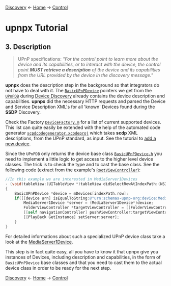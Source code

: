 [Discovery](discovery.md) ← [Home](../) → [Control](control.md)

# upnpx Tutorial
## 3. Description

> UPnP specifications: _"For the control point to learn more about the device and its capabilities, or to interact with the device, the control point **MUST retrieve a description** of the device and its capabilities from the URL provided by the device in the discovery message."_

**upnpx** does the description step in the background so that integrators do not have to deal with it. 
The [`BasicUPnPDevice`](../../src/api/BasicUPnPDevice.h) pointers we get from the [`UPnPDB`](../../src/api/UPnPDB.h) during [Device Discovery](discovery.md) already contains the device description and capabilities. **upnpx** did the necessary HTTP requests and parsed the Device and Service Description XML's for all 'known' Devices found during the **SSDP** Discovery. 

Check the Factory [`DeviceFactory.m`](../../src/upnp/DeviceFactory.m) for a list of current supported devices. This list can quite easily be extended with the help of the automated code generator [`scpdcodegenerator.xcodeproj`](../../projects/scpdcodegenerator) which takes **scdp** XML descriptions, from the UPnP standard, as input. See the tutorial to [add a new device](new-device.md).

Since the `UPnPDB` only returns the device base class [`BasicUPnPDevice.h`](../../src/api/BasicUPnPDevice.h) you need to implement a little logic to get access to the higher level device classes. The trick is to check the type and to cast the base class. See the following code (extract from the example's [`RootViewController`](../../projects/xcode7/upnpxdemo/upnpxdemo/RootViewController.m#L89-L97)):

```Objective-C
//In this example we are interested in MediaServer1Devices
- (void)tableView:(UITableView *)tableView didSelectRowAtIndexPath:(NSIndexPath *)indexPath
{
    BasicUPnPDevice *device = mDevices[indexPath.row];
    if([[device urn] isEqualToString:@"urn:schemas-upnp-org:device:MediaServer:1"]){
        MediaServer1Device *server = (MediaServer1Device*)device;        
        FolderViewController *targetViewController = [[FolderViewController alloc] initWithMediaDevice:server andHeader:@"root" andRootId:@"0" ];
        [[self navigationController] pushViewController:targetViewController animated:YES];
        [[PlayBack GetInstance] setServer:server];
    }
}
```

For detailed informations about such a specialized UPnP device class take a look at the [MediaServer1Device](../../src/api/MediaServer1Device.h).

This step is in fact quite easy, all you have to know it that upnpx give you instances of Devices, including description and capabilities, in the form of `BasicUPnPDevice` base classes and that you need to cast them to the actual device class in order to be ready for the next step. 


[Discovery](discovery.md) ← [Home](../) → [Control](control.md)